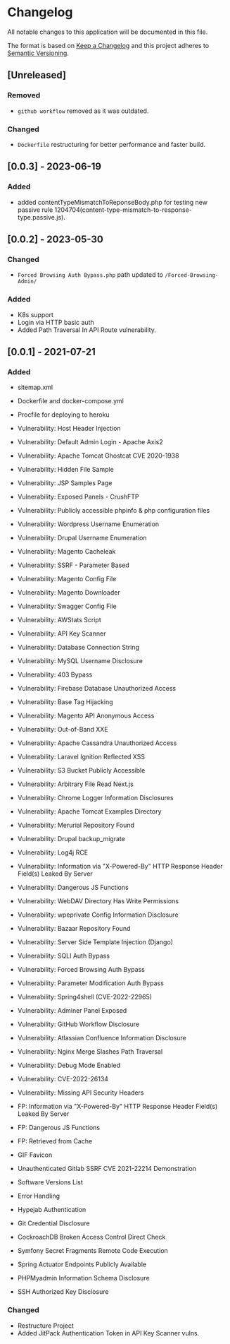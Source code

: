 # Changelog

All notable changes to this application will be documented in this file.

The format is based on [Keep a Changelog](https://keepachangelog.com/en/1.0.0/) and this project adheres
to [Semantic Versioning](https://semver.org/spec/v2.0.0.html).


## [Unreleased]
### Removed
- `github workflow` removed as it was outdated.

### Changed
- `Dockerfile` restructuring for better performance and faster build.


## [0.0.3] - 2023-06-19
### Added
- added contentTypeMismatchToReponseBody.php for testing new passive rule 1204704(content-type-mismatch-to-response-type.passive.js).

## [0.0.2] - 2023-05-30

### Changed
- `Forced Browsing Auth Bypass.php` path updated to `/Forced-Browsing-Admin/`

### Added
- K8s support
- Login via HTTP basic auth
- Added Path Traversal In API Route vulnerability.

## [0.0.1] - 2021-07-21
### Added
- sitemap.xml
- Dockerfile and docker-compose.yml
- Procfile for deploying to heroku
- Vulnerability: Host Header Injection
- Vulnerability: Default Admin Login - Apache Axis2
- Vulnerability: Apache Tomcat Ghostcat CVE 2020-1938
- Vulnerability: Hidden File Sample
- Vulnerability: JSP Samples Page
- Vulnerability: Exposed Panels - CrushFTP
- Vulnerability: Publicly accessible phpinfo & php configuration files
- Vulnerability: Wordpress Username Enumeration
- Vulnerability: Drupal Username Enumeration
- Vulnerability: Magento Cacheleak
- Vulnerability: SSRF - Parameter Based
- Vulnerability: Magento Config File
- Vulnerability: Magento Downloader
- Vulnerability: Swagger Config File
- Vulnerability: AWStats Script
- Vulnerability: API Key Scanner
- Vulnerability: Database Connection String
- Vulnerability: MySQL Username Disclosure
- Vulnerability: 403 Bypass
- Vulnerability: Firebase Database Unauthorized Access
- Vulnerability: Base Tag Hijacking
- Vulnerability: Magento API Anonymous Access
- Vulnerability: Out-of-Band XXE
- Vulnerability: Apache Cassandra Unauthorized Access
- Vulnerability: Laravel Ignition Reflected XSS
- Vulnerability: S3 Bucket Publicly Accessible
- Vulnerability: Arbitrary File Read Next.js
- Vulnerability: Chrome Logger Information Disclosures
- Vulnerability: Apache Tomcat Examples Directory
- Vulnerability: Merurial Repository Found
- Vulnerability: Drupal backup_migrate
- Vulnerability: Log4j RCE
- Vulnerability: Information via "X-Powered-By" HTTP Response Header Field(s) Leaked By Server
- Vulnerability: Dangerous JS Functions
- Vulnerability: WebDAV Directory Has Write Permissions
- Vulnerability: wpeprivate Config Information Disclosure
- Vulnerability: Bazaar Repository Found
- Vulnerability: Server Side Template Injection (Django)
- Vulnerability: SQLI Auth Bypass
- Vulnerability: Forced Browsing Auth Bypass
- Vulnerability: Parameter Modification Auth Bypass
- Vulnerability: Spring4shell (CVE-2022-22965)
- Vulnerability: Adminer Panel Exposed
- Vulnerability: GitHub Workflow Disclosure
- Vulnerability: Atlassian Confluence Information Disclosure
- Vulnerability: Nginx Merge Slashes Path Traversal
- Vulnerability: Debug Mode Enabled
- Vulnerability: CVE-2022-26134
- Vulnerability: Missing API Security Headers

- FP: Information via "X-Powered-By" HTTP Response Header Field(s) Leaked By Server
- FP: Dangerous JS Functions
- FP: Retrieved from Cache
- GIF Favicon
- Unauthenticated Gitlab SSRF CVE 2021-22214 Demonstration
- Software Versions List
- Error Handling
- Hypejab Authentication
- Git Credential Disclosure
- CockroachDB Broken Access Control Direct Check
- Symfony Secret Fragments Remote Code Execution
- Spring Actuator Endpoints Publicly Available
- PHPMyadmin Information Schema Disclosure
- SSH Authorized Key Disclosure

### Changed
- Restructure Project
- Added JitPack Authentication Token in API Key Scanner vulns.
